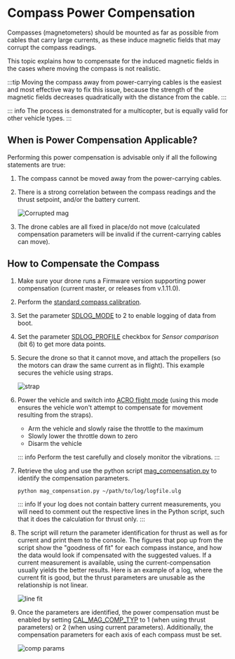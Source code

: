 # Compass Power Compensation

Compasses (magnetometers) should be mounted as far as possible from cables that carry large currents, as these induce magnetic fields that may corrupt the compass readings.

This topic explains how to compensate for the induced magnetic fields in the cases where moving the compass is not realistic.

:::tip
Moving the compass away from power-carrying cables is the easiest and most effective way to fix this issue, because the strength of the magnetic fields decreases quadratically with the distance from the cable.
:::

::: info
The process is demonstrated for a multicopter, but is equally valid for other vehicle types.
:::

<a id="when"></a>

## When is Power Compensation Applicable?

Performing this power compensation is advisable only if all the following statements are true:

1. The compass cannot be moved away from the power-carrying cables.
1. There is a strong correlation between the compass readings and the thrust setpoint, and/or the battery current.

   ![Corrupted mag](../../assets/advanced_config/corrupted_mag.png)

1. The drone cables are all fixed in place/do not move (calculated compensation parameters will be invalid if the current-carrying cables can move).

<a id="how"></a>

## How to Compensate the Compass

1. Make sure your drone runs a Firmware version supporting power compensation (current master, or releases from v.1.11.0).
1. Perform the [standard compass calibration](../config/compass.md#compass-calibration).
1. Set the parameter [SDLOG_MODE](../advanced_config/parameter_reference.md#SDLOG_MODE) to 2 to enable logging of data from boot.
1. Set the parameter [SDLOG_PROFILE](../advanced_config/parameter_reference.md#SDLOG_PROFILE) checkbox for _Sensor comparison_ (bit 6) to get more data points.
1. Secure the drone so that it cannot move, and attach the propellers (so the motors can draw the same current as in flight).
   This example secures the vehicle using straps.

   ![strap](../../assets/advanced_config/strap.png)

1. Power the vehicle and switch into [ACRO flight mode](../flight_modes_mc/acro.md) (using this mode ensures the vehicle won't attempt to compensate for movement resulting from the straps).

   - Arm the vehicle and slowly raise the throttle to the maximum
   - Slowly lower the throttle down to zero
   - Disarm the vehicle

   ::: info
   Perform the test carefully and closely monitor the vibrations.
   :::

1. Retrieve the ulog and use the python script [mag_compensation.py](https://github.com/PX4/PX4-Autopilot/blob/release/1.15/src/modules/sensors/vehicle_magnetometer/mag_compensation/python/mag_compensation.py) to identify the compensation parameters.

   ```sh
   python mag_compensation.py ~/path/to/log/logfile.ulg
   ```

   ::: info
   If your log does not contain battery current measurements, you will need to comment out the respective lines in the Python script, such that it does the calculation for thrust only.
   :::

1. The script will return the parameter identification for thrust as well as for current and print them to the console.
   The figures that pop up from the script show the "goodness of fit" for each compass instance, and how the data would look if compensated with the suggested values.
   If a current measurement is available, using the current-compensation usually yields the better results.
   Here is an example of a log, where the current fit is good, but the thrust parameters are unusable as the relationship is not linear.

   ![line fit](../../assets/advanced_config/line_fit.png)

1. Once the parameters are identified, the power compensation must be enabled by setting [CAL_MAG_COMP_TYP](../advanced_config/parameter_reference.md#CAL_MAG_COMP_TYP) to 1 (when using thrust parameters) or 2 (when using current parameters).
   Additionally, the compensation parameters for each axis of each compass must be set.

   ![comp params](../../assets/advanced_config/comp_params.png)
